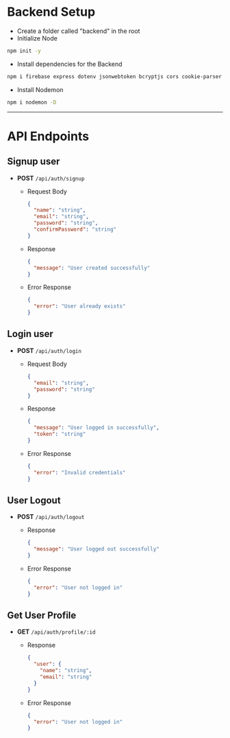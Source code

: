 # Backend Setup

* Create a folder called "backend" in the root
* Initialize Node

```bash
npm init -y
```

* Install dependencies for the Backend

```bash
npm i firebase express dotenv jsonwebtoken bcryptjs cors cookie-parser body-parser
```

* Install Nodemon

```bash
npm i nodemon -D
```

<hr>

# API Endpoints

## Signup user

* **POST** `/api/auth/signup`
    * Request Body
      ```json
      {
        "name": "string",
        "email": "string",
        "password": "string",
        "confirmPassword": "string"
      }
      ```
    * Response
      ```json
      {
        "message": "User created successfully"
      }
      ```

    * Error Response
      ```json
      {
        "error": "User already exists"
      }
      ```

## Login user

* **POST** `/api/auth/login`
    * Request Body
      ```json
      {
        "email": "string",
        "password": "string"
      }
      ```
    * Response
      ```json
      {
        "message": "User logged in successfully",
        "token": "string"
      }
      ```

    * Error Response
      ```json
      {
        "error": "Invalid credentials"
      }
      ```

## User Logout

* **POST** `/api/auth/logout`
    * Response
      ```json
      {
        "message": "User logged out successfully"
      }
      ```

    * Error Response
      ```json
      {
        "error": "User not logged in"
      }
      ```

## Get User Profile

* **GET** `/api/auth/profile/:id`
    * Response
      ```json
      {
        "user": {
          "name": "string",
          "email": "string"
        }
      }
      ```

    * Error Response
      ```json
      {
        "error": "User not logged in"
      }
      ```



